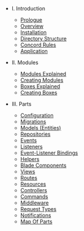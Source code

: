- I. Introduction
    - [Prologue](prologue.md)
    - [Overview](overview.md)
    - [Installation](installation.md)
    - [Directory Structure](directory-structure.md)
    - [Concord Rules](rules.md)
    - [Application](application.md)

- II. Modules
    - [Modules Explained](modules.md)
    - [Creating Modules](creating-modules.md)
    - [Boxes Explained](boxes.md)
    - [Creating Boxes](creating-boxes.md)

- III. Parts
    - [Configuration](configuration.md)
    - [Migrations](migrations.md)
    - [Models (Entities)](models.md)
    - [Repositories](repositories.md)
    - [Events](events.md)
    - [Listeners](listeners.md)
    - [Event-Listener Bindings](event-listener-bindings.md)
    - [Helpers](helpers.md)
    - [Blade Components](blade-components.md)
    - [Views](views.md)
    - [Routes](routes.md)
    - [Resources](resources.md)
    - [Controllers](controllers.md)
    - [Commands](commands.md)
    - [Middleware](middleware.md)
    - [Request Types](request-types.md)
    - [Notifications](notifications.md)
    - [Map Of Parts](map.md)
